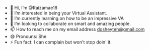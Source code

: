 - 👋 Hi, I’m @Raizamae18
- 👀 I’m interested in being your Virtual Assistant.
- 🌱 I’m currently learning on how to be an impressive VA
- 💞️ I’m looking to collaborate on smart and amazing people.
- 📫 How to reach me on my email address dosheyteh@gmail.com
- 😄 Pronouns: She
- ⚡ Fun fact: I can complain but won't stop doin' it.

<!---
Raizamae18/Raizamae18 is a ✨ special ✨ repository because its `README.md` (this file) appears on your GitHub profile.
You can click the Preview link to take a look at your changes.
--->
